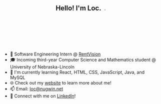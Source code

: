 <h2 align="center">Hello! I'm Loc. <img src="https://media.giphy.com/media/hvRJCLFzcasrR4ia7z/giphy.gif" width="3%"></h2>

- 💼 Software Engineering Intern @ [RentVision](https://www.rentvision.com/)
- 🎓 Incoming third-year Computer Science and Mathematics student @ University of Nebraska-Lincoln 
- 🌱 I'm currently learning React, HTML, CSS, JavaScript, Java, and MySQL
- 🌐 Check out my [website](https://nugwin.net) to learn more about me!
- 📫 Email: [loc@nugwin.net](mailto:loc@nugwin.net)
- 🔗 Connect with me on [LinkedIn](https://www.linkedin.com/in/locnugwin/)!
